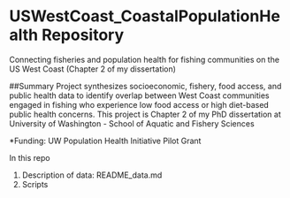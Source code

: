 

# USWestCoast_CoastalPopulationHealth Repository
Connecting fisheries and population health for fishing communities on the US West Coast (Chapter 2 of my dissertation)

##Summary
Project synthesizes socioeconomic, fishery, food access, and public health data to identify overlap between West Coast communities engaged in fishing who experience low food access or high diet-based public health concerns. This project is Chapter 2 of my PhD dissertation at University of Washington - School of Aquatic and Fishery Sciences

*Funding: UW Population Health Initiative Pilot Grant

In this repo
1. Description of data: README_data.md
2. Scripts

